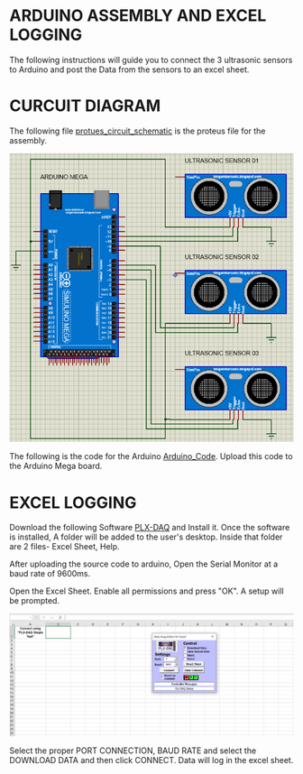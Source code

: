 # ARDUINO ASSEMBLY AND EXCEL LOGGING
The following instructions will guide you to connect the 3 ultrasonic sensors to Arduino and post the Data from the sensors to an excel sheet.

# CURCUIT DIAGRAM
The following file [protues_circuit_schematic](https://github.com/meghang-101/Meghang-IC-Internship-Submissions/blob/ESP8266_server/assembly01.pdsprj) is the proteus file for the assembly.

![](https://github.com/meghang-101/Meghang-IC-Internship-Submissions/blob/ESP8266_server/assemblypic.PNG)

The following is the code for the Arduino [Arduino_Code](https://github.com/meghang-101/Meghang-IC-Internship-Submissions/blob/ESP8266_server/final.ino). Upload this code to the Arduino Mega board.

# EXCEL LOGGING
Download the following Software [PLX-DAQ](https://plx-daq.software.informer.com/download/) and Install it. Once the software is installed, A folder will be added to the user's desktop. Inside that folder are 2 files- Excel Sheet, Help.

After uploading the source code to arduino, Open the Serial Monitor at a baud rate of 9600ms.

Open the Excel Sheet. Enable all permissions and press "OK". A setup will be prompted. 

![](https://github.com/meghang-101/Meghang-IC-Internship-Submissions/blob/ESP8266_server/excelpic.PNG)

Select the proper PORT CONNECTION, BAUD RATE and select the DOWNLOAD DATA and then click CONNECT. Data will log in the excel sheet.
